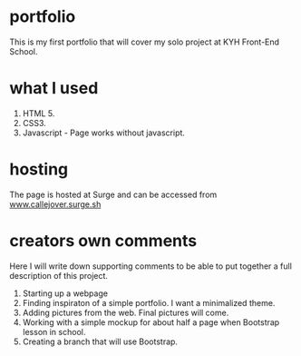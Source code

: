 # portfolio
This is my first portfolio that will cover my solo project at KYH Front-End School. 

# what I used
  1. HTML 5.
  2. CSS3.
  3. Javascript - Page works without javascript.

# hosting
  The page is hosted at Surge and can be accessed from www.callejover.surge.sh

# creators own comments
Here I will write down supporting comments to be able to put together a full description of this project.

  1. Starting up a webpage
  2. Finding inspiraton of a simple portfolio. I want a minimalized theme.
  3. Adding pictures from the web. Final pictures will come.
  4. Working with a simple mockup for about half a page when Bootstrap lesson in school.
  5. Creating a branch that will use Bootstrap.
